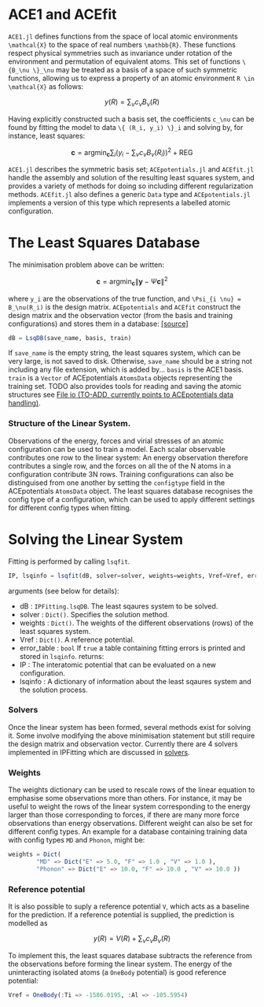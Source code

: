 # ACE1 and ACEfit

`ACE1.jl` defines functions from the space of local atomic environments `` \mathcal{X}`` to the space of real numbers ``\mathbb{R}``. These functions respect physical symmetries such as invariance under rotation of the environment and permutation of equivalent atoms. This set of functions ``\{B_\nu \}_\nu`` may be treated as a basis of a space of such symmetric functions, allowing us to express a property of an atomic environment ``R \in \mathcal{X}`` as follows:
```math
y(R) = \sum_\nu c_\nu B_\nu(R)
```
Having explicitly constructed such a basis set, the coefficients ``c_\nu`` can be found by fitting the model to data ``\{ (R_i, y_i) \}_i`` and solving by, for instance, least squares:
```math
\mathbf{c} = \text{arg} \min_\mathbf{c} \sum_i \left( y_i - \sum_\nu c_\nu B_\nu(R_i) \right)^2 + \text{REG}
```
`ACE1.jl` describes the symmetric basis set; `ACEpotentials.jl` and `ACEfit.jl` handle the assembly and solution of the resulting least squares system, and provides a variety of methods for doing so including different regularization methods.
`ACEfit.jl` also defines a generic `Data` type and `ACEpotentials.jl` implements a version of this type which represents a labelled atomic configuration.

# The Least Squares Database

The minimisation problem above can be written:
```math
\mathbf{c} = \text{arg} \min_\mathbf{c} \| \mathbf{y} - \Psi \mathbf{c} \|^2
```
where ``y_i`` are the observations of the true function, and ``\Psi_{i \nu} = B_\nu(R_i)`` is the design matrix. `ACEpotentials` and `ACEfit` construct the design matrix and the observation vector (from the basis and training configurations) and stores them in a database: [[source]](https://github.com/ACEsuit/IPFitting.jl/blob/main/src/lsq_db.jl)
```julia
dB = LsqDB(save_name, basis, train)
```
If `save_name` is the empty string, the least squares system, which can be very large, is not saved to disk. Otherwise, `save_name` should be a string not including any file extension, which is added by... `basis` is the ACE1 basis. `train` is a `Vector` of ACEpotentials `AtomsData` objects representing the training set. TODO also provides tools for reading and saving the atomic structures see [File io (TO-ADD, currently points to ACEpotentials data handling)](../ACEpotentials/data.md). 

### Structure of the Linear System.

Observations of the energy, forces and virial stresses of an atomic configuration can be used to train a model. Each scalar observable contributes one row to the linear system: An energy observation therefore contributes a single row, and the forces on all the of the N atoms in a configuration contribute 3N rows.
Training configurations can also be distinguised from one another by setting the `configtype` field in the ACEpotentials `AtomsData` object. The least squares database recognises the config type of a configuration, which can be used to apply different settings for different config types when fitting.

# Solving the Linear System

Fitting is performed by calling `lsqfit`.
```julia
IP, lsqinfo = lsqfit(dB, solver=solver, weights=weights, Vref=Vref, error_table=true)
```
arguments (see below for details):
* dB : `IPFitting.lsqDB`. The least sqaures system to be solved.
* solver : `Dict()`. Specifies the solution method.
* weights : `Dict()`. The weights of the different observations (rows) of the least squares system.
* Vref : `Dict()`. A reference potential.
* error_table : `bool` If `true` a table containing fitting errors is printed and stored in `lsqinfo`. 
returns:
* IP : The interatomic potential that can be evaluated on a new configuration.
* lsqinfo : A dictionary of information about the least sqaures system and the solution process.

### Solvers

Once the linear system has been formed, several methods exist for solving it. Some involve modifying the above minimisation statement but still require the design matrix and observation vector. Currently there are 4 solvers implemented in IPFitting which are discussed in [solvers](Solvers.md).

### Weights

The weights dictionary can be used to rescale rows of the linear equation to emphasise some observations more than others. For instance, it may be useful to weight the rows of the linear system corresponding to the energy larger than those corresponding to forces, if there are many more force observations than energy observations.
Different weight can also be set for different config types. An example for a database containing training data with config types `MD` and `Phonon`, might be:
```julia
weights = Dict(
        "MD" => Dict("E" => 5.0, "F" => 1.0 , "V" => 1.0 ),
        "Phonon" => Dict("E" => 10.0, "F" => 10.0 , "V" => 10.0 ))
```

### Reference potential

It is also possible to suply a reference potential ``V``, which acts as a baseline for the prediction. If a reference potential is supplied, the prediction is modelled as
```math
y(R) = V(R) + \sum_\nu c_\nu B_\nu(R)
```
To implement this, the least squares database subtracts the reference from the observations before forming the linear system. The energy of the uninteracting isolated atoms (a `OneBody` potential) is good reference potential:
```julia
Vref = OneBody(:Ti => -1586.0195, :Al => -105.5954)
```

